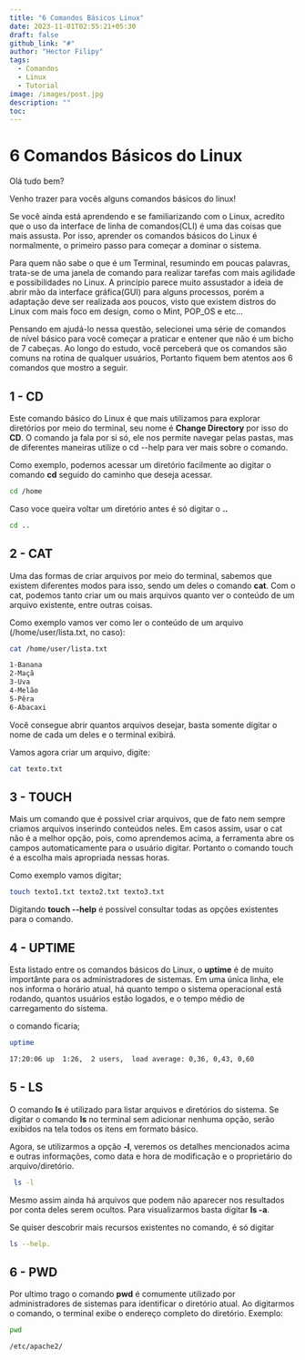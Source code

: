 ```yaml
---
title: "6 Comandos Básicos Linux"
date: 2023-11-01T02:55:21+05:30
draft: false
github_link: "#"
author: "Hector Filipy"
tags:
  - Comandos
  - Linux
  - Tutorial
image: /images/post.jpg
description: ""
toc:
---
```


# 6 Comandos Básicos do Linux

Olá tudo bem?

Venho trazer para vocês alguns comandos básicos do linux!

Se você ainda está aprendendo e se familiarizando com o Linux, acredito que o uso da interface de linha de comandos(CLI) é uma das coisas que mais assusta. Por isso, aprender os comandos básicos do Linux é normalmente, o primeiro passo para começar a dominar o sistema.

Para quem não sabe o que é um Terminal, resumindo em poucas palavras, trata-se de uma janela de comando para realizar tarefas com mais agilidade e possibilidades no Linux. A princípio parece muito assustador a ideia de abrir mão da interface gráfica(GUI) para alguns processos, porém a adaptação deve ser realizada aos poucos, visto que existem distros do Linux com mais foco em design, como o Mint, POP_OS e etc...

Pensando em ajudá-lo nessa questão, selecionei uma série de comandos de nível básico para você começar a praticar e entener que não é um bicho de 7 cabeças. Ao longo do estudo, você perceberá que os comandos são comuns na rotina de qualquer usuários, Portanto fiquem bem atentos aos 6 comandos que mostro a seguir.

## 1 - CD

Este comando básico do Linux é que mais utilizamos para explorar diretórios por meio do terminal, seu nome é **Change Directory** por isso do **CD**. O comando ja fala por si só, ele nos permite navegar pelas pastas, mas de diferentes maneiras utilize o cd --help para ver mais sobre o comando.

Como exemplo, podemos acessar um diretório facilmente ao digitar o comando **cd** seguido do caminho que deseja acessar.

```bash
cd /home
```

Caso voce queira voltar um diretório antes é só digitar o **..**

```bash
cd ..
```

## 2 - CAT

Uma das formas de criar arquivos por meio do terminal, sabemos que existem diferentes modos para isso, sendo um deles o comando **cat**. Com o cat, podemos tanto criar um ou mais arquivos quanto ver o conteúdo de um arquivo existente, entre outras coisas.

Como exemplo vamos ver como ler o conteúdo de um arquivo (/home/user/lista.txt, no caso):

```bash
cat /home/user/lista.txt

1-Banana
2-Maçã
3-Uva
4-Melão
5-Pêra
6-Abacaxi

```

Você consegue abrir quantos arquivos desejar, basta somente digitar o nome de cada um deles e o terminal exibirá. 

Vamos agora criar um arquivo, digite:

```bash
cat texto.txt
```

## 3 - TOUCH

Mais um comando que é possivel criar arquivos, que de fato nem sempre criamos arquivos inserindo conteúdos neles. Em casos assim, usar o cat não é a melhor opção, pois, como aprendemos acima, a ferramenta abre os campos automaticamente para o usuário digitar. Portanto o comando touch é a escolha mais apropriada nessas horas.

Como exemplo vamos digitar;

```bash
touch texto1.txt texto2.txt texto3.txt
```

Digitando **touch --help** é possível consultar todas as opções existentes para o comando.

## 4 - UPTIME

Esta listado entre os comandos básicos do Linux, o **uptime** é de muito importânte para os administradores de sistemas. Em uma única linha, ele nos informa o horário atual, há quanto tempo o sistema operacional está rodando, quantos usuários estão logados, e o tempo médio de carregamento do sistema.

o comando ficaria;

```bash
uptime

17:20:06 up  1:26,  2 users,  load average: 0,36, 0,43, 0,60
```

## 5 - LS

O comando **ls** é utilizado para listar arquivos e diretórios do sistema. Se digitar o comando **ls** no terminal sem adicionar nenhuma opção, serão exibidos na tela todos os itens em formato básico.

Agora, se utilizarmos a opção **-l**, veremos os detalhes mencionados acima e outras informações, como data e hora de modificação e o proprietário do arquivo/diretório.

```bash
 ls -l
```

Mesmo assim ainda há arquivos que podem não aparecer nos resultados por conta deles serem ocultos. Para visualizarmos basta digitar **ls -a**.

Se quiser descobrir mais recursos existentes no comando, é só digitar

```bash
ls --help.
```

## 6 - PWD

Por ultimo trago o comando **pwd** é comumente utilizado por administradores de sistemas para identificar o diretório atual. Ao digitarmos o comando, o terminal exibe o endereço completo do diretório. Exemplo:

```bash
pwd

/etc/apache2/
```






